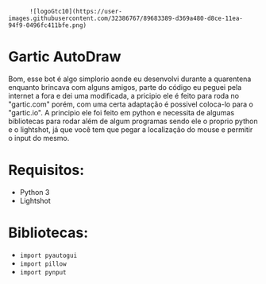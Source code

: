           ![logoGtc10](https://user-images.githubusercontent.com/32386767/89683389-d369a480-d8ce-11ea-94f9-0496fc411bfe.png)


# Gartic AutoDraw

Bom, esse bot é algo simplorio aonde eu desenvolvi durante a quarentena enquanto brincava com alguns amigos, parte do código eu peguei pela internet a fora e dei uma modificada, a pricipio ele é feito para roda no "gartic.com" porém, com uma certa adaptação é possivel coloca-lo para o "gartic.io". A principio ele foi feito em python e necessita de algumas bibliotecas para rodar além de algum programas sendo ele o proprio python e o lightshot, já que você tem que pegar a localização do mouse e permitir o input do mesmo.

# Requisitos:
- Python 3
- Lightshot

# Bibliotecas:
- ```import pyautogui```
- ```import pillow```
- ```import pynput```
